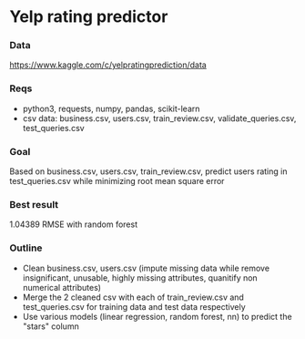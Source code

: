 # Yelp rating predictor

### Data
https://www.kaggle.com/c/yelpratingprediction/data

### Reqs
+ python3, requests, numpy, pandas, scikit-learn
+ csv data: business.csv, users.csv, train_review.csv, validate_queries.csv, test_queries.csv

### Goal
Based on business.csv, users.csv, train_review.csv, predict users rating in test_queries.csv 
while minimizing root mean square error

### Best result
1.04389 RMSE with random forest

### Outline
+ Clean business.csv, users.csv (impute missing data while remove insignificant, unusable, 
highly missing attributes, quanitify non numerical attributes)
+ Merge the 2 cleaned csv with each of train_review.csv and test_queries.csv for training 
data and test data respectively
+ Use various models (linear regression, random forest, nn) to predict the "stars" column
